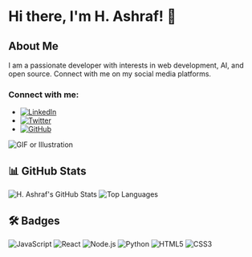 # Hi there, I'm H. Ashraf! 👋

## About Me

I am a passionate developer with interests in web development, AI, and open source. Connect with me on my social media platforms.

### Connect with me:
- [![LinkedIn](https://img.shields.io/badge/LinkedIn-blue?style=for-the-badge&logo=linkedin)](https://www.linkedin.com/in/your-profile)
- [![Twitter](https://img.shields.io/badge/Twitter-blue?style=for-the-badge&logo=twitter)](https://twitter.com/your-profile)
- [![GitHub](https://img.shields.io/badge/GitHub-black?style=for-the-badge&logo=github)](https://github.com/h-ashraf)

![GIF or Illustration](https://your-gif-or-illustration-link-here) <!-- Replace with your GIF or illustration link -->

## 📊 GitHub Stats

![H. Ashraf's GitHub Stats](https://github-readme-stats.vercel.app/api?username=h-ashraf&show_icons=true&theme=radical)
![Top Languages](https://github-readme-stats.vercel.app/api/top-langs/?username=h-ashraf&layout=compact&theme=radical)

## 🛠️ Badges

![JavaScript](https://img.shields.io/badge/JavaScript-F7DF1E?style=for-the-badge&logo=javascript&logoColor=black)
![React](https://img.shields.io/badge/React-61DAFB?style=for-the-badge&logo=react&logoColor=black)
![Node.js](https://img.shields.io/badge/Node.js-339933?style=for-the-badge&logo=node-dot-js&logoColor=white)
![Python](https://img.shields.io/badge/Python-3776AB?style=for-the-badge&logo=python&logoColor=white)
![HTML5](https://img.shields.io/badge/HTML5-E34F26?style=for-the-badge&logo=html5&logoColor=white)
![CSS3](https://img.shields.io/badge/CSS3-1572B6?style=for-the-badge&logo=css3&logoColor=white)
